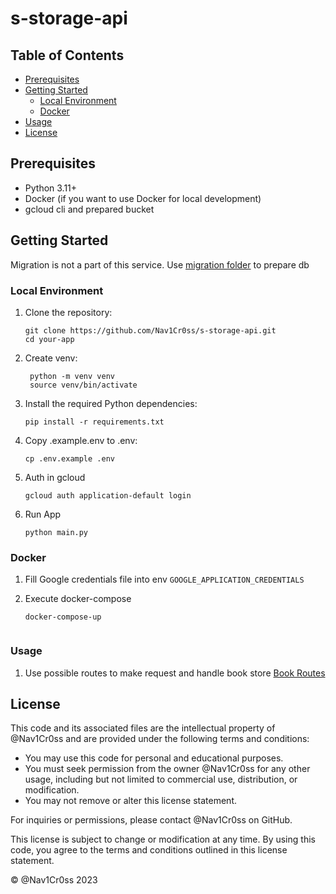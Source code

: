 # s-storage-api

## Table of Contents
- [Prerequisites](#prerequisites)
- [Getting Started](#getting-started)
  - [Local Environment](#local-environment)
  - [Docker](#docker)
- [Usage](#usage)
- [License](#license)

## Prerequisites
- Python 3.11+
- Docker (if you want to use Docker for local development)
- gcloud cli and prepared bucket

## Getting Started
Migration is not a part of this service. 
Use [migration folder](./migrations) to prepare db

### Local Environment
1. Clone the repository:

   ```shell
   git clone https://github.com/Nav1Cr0ss/s-storage-api.git
   cd your-app

2. Create venv:

   ```shell
    python -m venv venv
    source venv/bin/activate
   
3. Install the required Python dependencies:
    ```shell
    pip install -r requirements.txt
   
4. Copy .example.env to .env:

    ```shell
    cp .env.example .env
   
5. Auth in gcloud
    ```shell
    gcloud auth application-default login
   
6. Run App

    ```shell
    python main.py
   
### Docker
1. Fill Google credentials file into env `GOOGLE_APPLICATION_CREDENTIALS`

2. Execute docker-compose
    ```shell
    docker-compose-up
   

### Usage
1. Use possible routes to make request and handle book store
    [Book Routes](internal/ports/http/drawing/router)

## License

This code and its associated files are the intellectual property of @Nav1Cr0ss and are provided under the following terms and conditions:

- You may use this code for personal and educational purposes.
- You must seek permission from the owner @Nav1Cr0ss for any other usage, including but not limited to commercial use, distribution, or modification.
- You may not remove or alter this license statement.

For inquiries or permissions, please contact @Nav1Cr0ss on GitHub.

This license is subject to change or modification at any time. By using this code, you agree to the terms and conditions outlined in this license statement.

© @Nav1Cr0ss 2023
